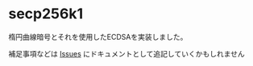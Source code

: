 # secp256k1

楕円曲線暗号とそれを使用したECDSAを実装しました。

補足事項などは [Issues](https://github.com/matumoto1234/secp256k1/labels/documentation) にドキュメントとして追記していくかもしれません
